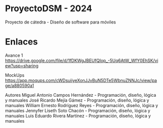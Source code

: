 # ProyectoDSM - 2024
Proyecto de cátedra - Diseño de software para móviles
# Enlaces
Avance 1
https://drive.google.com/file/d/1fDKWgJBEUfQIop_-5Uq6AtW_WfY0EhSK/view?usp=sharing

MockUps
https://app.moqups.com/cWDsuiiyeXonJJvBuN5DTe5WbnuZNNJc/view/page/a880590a1

Autores
Miguel Antonio Campos Hernández - Programación, diseño, lógica y manuales
José Ricardo Mejía Gámez - Programación, diseño, lógica y manuales
William Ernesto Rodríguez Reyes - Programación, diseño, lógica y manuales
Jennyfer Liseth Soto Chacón - Programación, diseño, lógica y manuales
Luis Eduardo Rivera Martínez - Programación, diseño, lógica y manuales

